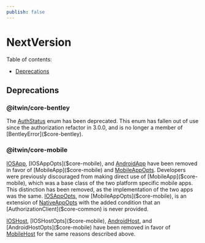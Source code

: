 ```yaml
---
publish: false
---
```

# NextVersion

Table of contents:

- [Deprecations](#deprecations)

## Deprecations

### @itwin/core-bentley

The [AuthStatus]($core-bentley) enum has been deprecated. This enum has fallen out of use since the authorization refactor in 3.0.0, and is no longer a member of [BentleyError]($core-bentley).

### @itwin/core-mobile

[IOSApp]($core-mobile), [IOSAppOpts]($core-mobile), and [AndroidApp]($core-mobile) have been removed in favor of [MobileApp]($core-mobile) and [MobileAppOpts]($core-mobile). Developers were previously discouraged from making direct use of [MobileApp]($core-mobile), which was a base class of the two platform specific mobile apps. This distinction has been removed, as the implementation of the two apps was the same. [IOSAppOpts]($core-mobile), now [MobileAppOpts]($core-mobile), is an extension of [NativeAppOpts]($core-frontend) with the added condition that an [AuthorizationClient]($core-common) is never provided.

[IOSHost]($core-mobile), [IOSHostOpts]($core-mobile), [AndroidHost]($core-mobile), and [AndroidHostOpts]($core-mobile) have been removed in favor of [MobileHost]($core-mobile) for the same reasons described above.